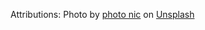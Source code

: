 Attributions: 
Photo by <a href="https://unsplash.com/@chiro?utm_source=unsplash&utm_medium=referral&utm_content=creditCopyText">photo nic</a> on <a href="https://unsplash.com/photos/xOigCUcFdA8?utm_source=unsplash&utm_medium=referral&utm_content=creditCopyText">Unsplash</a>
  